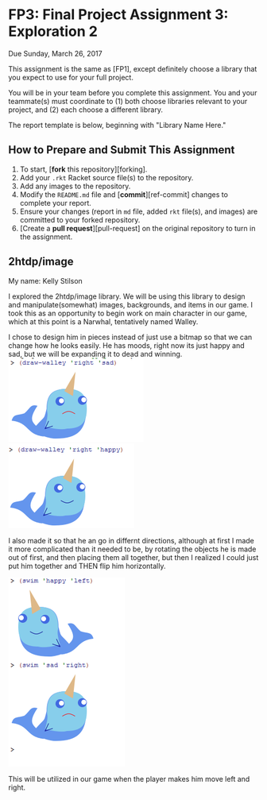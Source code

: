# FP3: Final Project Assignment 3: Exploration 2
Due Sunday, March 26, 2017

This assignment is the same as [FP1], except definitely choose a library that you expect to use for your full project.

You will be in your team before you complete this assignment. You and your teammate(s) must coordinate to (1) both choose libraries relevant to your project, and (2) each choose a different library.

The report template is below, beginning with "Library Name Here."

## How to Prepare and Submit This Assignment

1. To start, [**fork** this repository][forking]. 
1. Add your `.rkt` Racket source file(s) to the repository. 
1. Add any images to the repository.
1. Modify the `README.md` file and [**commit**][ref-commit] changes to complete your report.
1. Ensure your changes (report in `md` file, added `rkt` file(s), and images) are committed to your forked repository.
1. [Create a **pull request**][pull-request] on the original repository to turn in the assignment.

## 2htdp/image
My name: Kelly Stilson

I explored the 2htdp/image library.
We will be using this library to design and manipulate(somewhat) images, backgrounds, and items in our game.
I took this as an opportunity to begin work on main character in our game, which at this point is a Narwhal, tentatively named Walley.

I chose to design him in pieces instead of just use a bitmap so that we can change how he looks easily. He has moods, right now its just happy and sad, but we will be expanding it to dead and winning.
![capture1](/capture1.PNG?raw=true "Moody Walley")
![capture2](/capture2.PNG?raw=true "Moody Walley")

I also made it so that he an go in differnt directions, although at first I made it more complicated than it needed to be, by rotating the objects he is made out of first, and then placing them all together, but then I realized I could just put him together and THEN flip him horizontally.

![Capture](/Capture.PNG?raw=true "Programm Output")

This will be utilized in our game when the player makes him move left and right.

